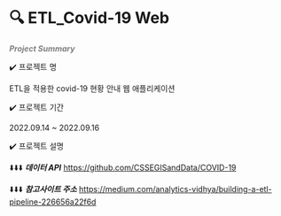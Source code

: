 # 🔍 ETL_Covid-19 Web

 <span style="color:gray">*__Project Summary__*</span>

✔️ 프로젝트 명

ETL을 적용한 covid-19 현황 안내 웹 애플리케이션

✔️ 프로젝트 기간

2022.09.14 ~ 2022.09.16

✔️ 프로젝트 설명



⬇️⬇️⬇️ ***데이터 API***
https://github.com/CSSEGISandData/COVID-19

⬇️⬇️⬇️ ***참고사이트 주소***
https://medium.com/analytics-vidhya/building-a-etl-pipeline-226656a22f6d

